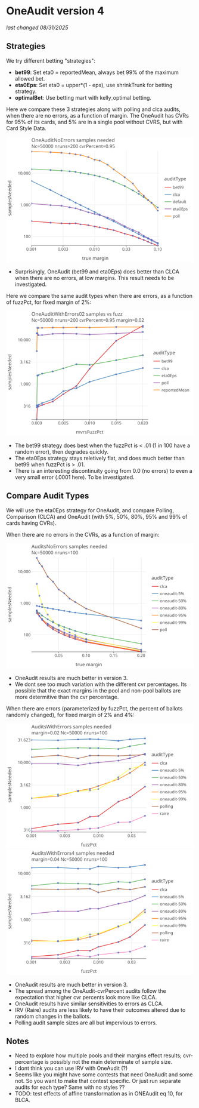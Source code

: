 # OneAudit version 4 
_last changed 08/31/2025_

## Strategies

We try different betting "strategies":

* **bet99**: Set eta0 = reportedMean, always bet 99% of the maximum allowed bet.
* **eta0Eps**: Set eta0 = upper*(1 - eps), use shrinkTrunk for betting strategy.
* **optimalBet**: Use betting mart with kelly_optimal betting.

Here we compare these 3 strategies along with polling and clca audits, when there are no errors, as a function of margin. 
The OneAudit has CVRs for 95% of its cards, and 5% are in a single pool without CVRS, but with Card Style Data.

<a href="https://johnlcaron.github.io/rlauxe/docs/plots/oneaudit3/OneAuditNoErrors/OneAuditNoErrorsLogLog.html" rel="OneAuditNoErrorsLogLog">![OneAuditNoErrorsLogLog](plots/oneaudit3/OneAuditNoErrors/OneAuditNoErrorsLogLog.png)</a>

* Surprisingly, OneAudit (bet99 and eta0Eps) does better than CLCA when there are no errors, at low margins. This result needs to
  be investigated.

Here we compare the same audit types when there are errors, as a function of fuzzPct, for fixed margin of 2%:

<a href="https://johnlcaron.github.io/rlauxe/docs/plots/oneaudit3/OneAuditWithErrors02/OneAuditWithErrors02LogLinear.html" rel="OneAuditWithErrors02LogLinear">![OneAuditWithErrors02LogLinear](plots/oneaudit3/OneAuditWithErrors02/OneAuditWithErrors02LogLinear.png)</a>

* The bet99 strategy does best when the fuzzPct is < .01 (1 in 100 have a random error), then degrades quickly.
* The eta0Eps strategy stays reletively flat, and does much better than bet99 when fuzzPct is > .01.
* There is an interesting discontinuity going from 0.0 (no errors) to even a very small error (.0001 here). To be investigated.

## Compare Audit Types

We will use the eta0Eps strategy for OneAudit, and compare Polling, Comparison (CLCA) and OneAudit (with 5%, 50%, 80%, 95% and 99% of cards having CVRs).

When there are no errors in the CVRs, as a function of margin:

<a href="https://johnlcaron.github.io/rlauxe/docs/plots/oneaudit3/AuditsNoErrors/AuditsNoErrorsLogLinear.html" rel="AuditsNoErrorsLogLinear">![AuditsNoErrorsLogLinear](plots/oneaudit3/AuditsNoErrors/AuditsNoErrorsLogLinear.png)</a>

* OneAudit results are much better in version 3. 
* We dont see too much variation with the different cvr percentages. Its possible that the exact margins in the pool and non-pool
  ballots are more determitive than the cvr percentage.

When there are errors (parameterized by fuzzPct, the percent of ballots randomly changed), for fixed margin of 2% and 4%:

<a href="https://johnlcaron.github.io/rlauxe/docs/plots/oneaudit3/AuditsWithErrors/AuditsWithErrorsLogLog.html" rel="AuditsWithErrorsLogLog">![AuditsWithErrorsLogLog](plots/oneaudit3/AuditsWithErrors/AuditsWithErrorsLogLog.png)</a>
<a href="https://johnlcaron.github.io/rlauxe/docs/plots/oneaudit3/AuditsWithErrors/AuditsWithErrors4LogLog.html" rel="AuditsNoErrors4LogLog">![AuditsNoErrors4LogLog](plots/oneaudit3/AuditsWithErrors/AuditsWithErrors4LogLog.png)</a>

* OneAudit results are much better in version 3. 
* The spread among the OneAudit-cvrPercent audits follow the expectation that higher cvr percents look more like CLCA. 
* OneAudit results have similar sensitivities to errors as CLCA.
* IRV (Raire) audits are less likely to have their outcomes altered due to random changes in the ballots.
* Polling audit sample sizes are all but impervious to errors.

## Notes

* Need to explore how multiple pools and their margins effect results; cvr-percentage is possibly not the main determinate of sample size. 
* I dont think you can use IRV with OneAudit (?)
* Seems like you might have some contests that need OneAudit and some not. So you want to make that contest specific. Or
  just run separate audits for each type? Same with no styles ??
* TODO: test effects of affine transformation as in ONEAudit eq 10, for BLCA.
